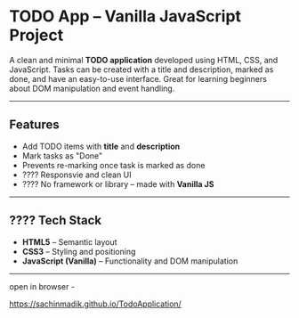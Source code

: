 # TODO App – Vanilla JavaScript Project

A clean and minimal **TODO application** developed using HTML, CSS, and JavaScript. Tasks can be created with a title and description, marked as done, and have an easy-to-use interface. Great for learning beginners about DOM manipulation and event handling.

---

## Features

- Add TODO items with **title** and **description**
- Mark tasks as "Done"
- Prevents re-marking once task is marked as done
- ???? Responsvie and clean UI
- ???? No framework or library – made with **Vanilla JS**

---


## ????️ Tech Stack

- **HTML5** – Semantic layout
- **CSS3** – Styling and positioning
- **JavaScript (Vanilla)** – Functionality and DOM manipulation

---
open in browser - 

 https://sachinmadik.github.io/TodoApplication/
